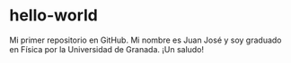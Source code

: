 # hello-world
Mi primer repositorio en GitHub.
Mi nombre es Juan José y soy graduado en Física por la Universidad de Granada. ¡Un saludo!
